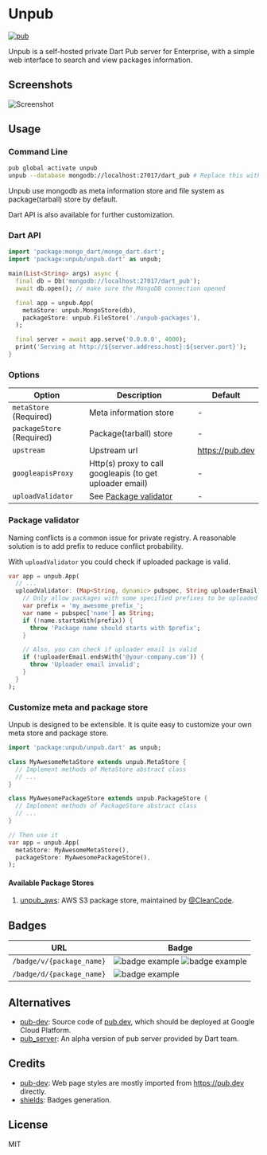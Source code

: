 # Unpub

[![pub](https://img.shields.io/pub/v/unpub.svg)](https://pub.dev/packages/unpub)

Unpub is a self-hosted private Dart Pub server for Enterprise, with a simple web interface to search and view packages information.

## Screenshots

![Screenshot](https://raw.githubusercontent.com/bytedance/unpub/master/assets/screenshot.png)

## Usage

### Command Line

```sh
pub global activate unpub
unpub --database mongodb://localhost:27017/dart_pub # Replace this with production database uri
```

Unpub use mongodb as meta information store and file system as package(tarball) store by default.

Dart API is also available for further customization.

### Dart API

```dart
import 'package:mongo_dart/mongo_dart.dart';
import 'package:unpub/unpub.dart' as unpub;

main(List<String> args) async {
  final db = Db('mongodb://localhost:27017/dart_pub');
  await db.open(); // make sure the MongoDB connection opened

  final app = unpub.App(
    metaStore: unpub.MongoStore(db),
    packageStore: unpub.FileStore('./unpub-packages'),
  );

  final server = await app.serve('0.0.0.0', 4000);
  print('Serving at http://${server.address.host}:${server.port}');
}
```

### Options

| Option | Description | Default |
| --- | --- | --- |
| `metaStore` (Required) | Meta information store | - |
| `packageStore` (Required) | Package(tarball) store | - |
| `upstream` | Upstream url | https://pub.dev |
| `googleapisProxy` | Http(s) proxy to call googleapis (to get uploader email) | - |
| `uploadValidator` | See [Package validator](#package-validator) | - |

### Package validator

Naming conflicts is a common issue for private registry. A reasonable solution is to add prefix to reduce conflict probability.

With `uploadValidator` you could check if uploaded package is valid.

```dart
var app = unpub.App(
  // ...
  uploadValidator: (Map<String, dynamic> pubspec, String uploaderEmail) {
    // Only allow packages with some specified prefixes to be uploaded
    var prefix = 'my_awesome_prefix_';
    var name = pubspec['name'] as String;
    if (!name.startsWith(prefix)) {
      throw 'Package name should starts with $prefix';
    }

    // Also, you can check if uploader email is valid
    if (!uploaderEmail.endsWith('@your-company.com')) {
      throw 'Uploader email invalid';
    }
  }
);
```

### Customize meta and package store

Unpub is designed to be extensible. It is quite easy to customize your own meta store and package store.

```dart
import 'package:unpub/unpub.dart' as unpub;

class MyAwesomeMetaStore extends unpub.MetaStore {
  // Implement methods of MetaStore abstract class
  // ...
}

class MyAwesomePackageStore extends unpub.PackageStore {
  // Implement methods of PackageStore abstract class
  // ...
}

// Then use it
var app = unpub.App(
  metaStore: MyAwesomeMetaStore(),
  packageStore: MyAwesomePackageStore(),
);
```

#### Available Package Stores

1. [unpub_aws](https://github.com/bytedance/unpub/tree/master/unpub_aws): AWS S3 package store, maintained by [@CleanCode](https://github.com/Clean-Cole).

## Badges

| URL | Badge |
| --- | --- |
| `/badge/v/{package_name}` | ![badge example](https://img.shields.io/static/v1?label=unpub&message=0.1.0&color=orange) ![badge example](https://img.shields.io/static/v1?label=unpub&message=1.0.0&color=blue) |
| `/badge/d/{package_name}` | ![badge example](https://img.shields.io/static/v1?label=downloads&message=123&color=blue) |

## Alternatives

- [pub-dev](https://github.com/dart-lang/pub-dev): Source code of [pub.dev](https://pub.dev), which should be deployed at Google Cloud Platform.
- [pub_server](https://github.com/dart-lang/pub_server): An alpha version of pub server provided by Dart team.

## Credits

- [pub-dev](https://github.com/dart-lang/pub-dev): Web page styles are mostly imported from https://pub.dev directly.
- [shields](https://shields.io): Badges generation.

## License

MIT
